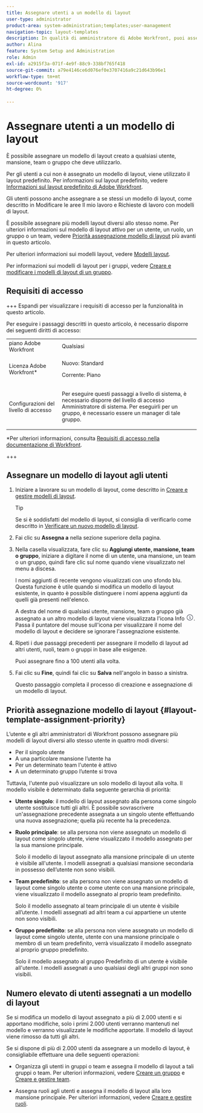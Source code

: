 ```yaml
---
title: Assegnare utenti a un modello di layout
user-type: administrator
product-area: system-administration;templates;user-management
navigation-topic: layout-templates
description: In qualità di amministratore di Adobe Workfront, puoi assegnare un modello di layout creato a qualsiasi utente, mansione, team o gruppo che deve utilizzarlo.
author: Alina
feature: System Setup and Administration
role: Admin
exl-id: a2915f3a-071f-4e9f-88c9-338bf765f418
source-git-commit: a79e4146ce6d076ef0e3707416a9c21d643b96e1
workflow-type: tm+mt
source-wordcount: '917'
ht-degree: 0%

---
```


# Assegnare utenti a un modello di layout

È possibile assegnare un modello di layout creato a qualsiasi utente, mansione, team o gruppo che deve utilizzarlo.

Per gli utenti a cui non è assegnato un modello di layout, viene utilizzato il layout predefinito. Per informazioni sul layout predefinito, vedere [Informazioni sul layout predefinito di Adobe Workfront](../../../administration-and-setup/customize-workfront/use-layout-templates/about-the-default-wf-layout.md).

Gli utenti possono anche assegnare a se stessi un modello di layout, come descritto in Modificare le aree Il mio lavoro e Richieste di lavoro con modelli di layout.

È possibile assegnare più modelli layout diversi allo stesso nome. Per ulteriori informazioni sul modello di layout attivo per un utente, un ruolo, un gruppo o un team, vedere [Priorità assegnazione modello di layout](#layout-template-assignment-priority) più avanti in questo articolo.

Per ulteriori informazioni sui modelli layout, vedere [Modelli layout](../../../administration-and-setup/customize-workfront/use-layout-templates/use-layout-templates-customize-ui.md).

Per informazioni sui modelli di layout per i gruppi, vedere [Creare e modificare i modelli di layout di un gruppo](../../../administration-and-setup/manage-groups/work-with-group-objects/create-and-modify-a-groups-layout-templates.md).

## Requisiti di accesso

+++ Espandi per visualizzare i requisiti di accesso per la funzionalità in questo articolo.

Per eseguire i passaggi descritti in questo articolo, è necessario disporre dei seguenti diritti di accesso:

<table style="table-layout:auto"> 
 <col> 
 <col> 
 <tbody> 
  <tr> 
   <td role="rowheader">piano Adobe Workfront</td> 
   <td>Qualsiasi</td> 
  </tr> 
  <tr> 
   <td role="rowheader">Licenza Adobe Workfront*</td> 
   <td><p>Nuovo: Standard</p>
  <p> Corrente: Piano</p>
   </td> 
  </tr> 
  <tr> 
   <td role="rowheader">Configurazioni del livello di accesso</td> 
   <td> <p>Per eseguire questi passaggi a livello di sistema, è necessario disporre del livello di accesso Amministratore di sistema.
Per eseguirli per un gruppo, è necessario essere un manager di tale gruppo.</p> </td> 
  </tr> 
 </tbody> 
</table>

*Per ulteriori informazioni, consulta [Requisiti di accesso nella documentazione di Workfront](/help/quicksilver/administration-and-setup/add-users/access-levels-and-object-permissions/access-level-requirements-in-documentation.md).

+++

## Assegnare un modello di layout agli utenti

1. Iniziare a lavorare su un modello di layout, come descritto in [Creare e gestire modelli di layout](../../../administration-and-setup/customize-workfront/use-layout-templates/create-and-manage-layout-templates.md).

   >[!TIP]
   >
   >Se si è soddisfatti del modello di layout, si consiglia di verificarlo come descritto in [Verificare un nuovo modello di layout](../../../administration-and-setup/customize-workfront/use-layout-templates/test-a-layout-template.md).

1. Fai clic su **Assegna a** nella sezione superiore della pagina.
1. Nella casella visualizzata, fare clic su **Aggiungi utente, mansione, team o gruppo**, iniziare a digitare il nome di un utente, una mansione, un team o un gruppo, quindi fare clic sul nome quando viene visualizzato nel menu a discesa.

   I nomi aggiunti di recente vengono visualizzati con uno sfondo blu. Questa funzione è utile quando si modifica un modello di layout esistente, in quanto è possibile distinguere i nomi appena aggiunti da quelli già presenti nell&#39;elenco.

   A destra del nome di qualsiasi utente, mansione, team o gruppo già assegnato a un altro modello di layout viene visualizzata l&#39;icona Info ![](assets/info-icon.png). Passa il puntatore del mouse sull&#39;icona per visualizzare il nome del modello di layout e decidere se ignorare l&#39;assegnazione esistente.

1. Ripeti i due passaggi precedenti per assegnare il modello di layout ad altri utenti, ruoli, team o gruppi in base alle esigenze.

   Puoi assegnare fino a 100 utenti alla volta.

1. Fai clic su **Fine**, quindi fai clic su **Salva** nell&#39;angolo in basso a sinistra.

   Questo passaggio completa il processo di creazione e assegnazione di un modello di layout.

## Priorità assegnazione modello di layout {#layout-template-assignment-priority}

L’utente e gli altri amministratori di Workfront possono assegnare più modelli di layout diversi allo stesso utente in quattro modi diversi:

* Per il singolo utente
* A una particolare mansione l’utente ha
* Per un determinato team l&#39;utente è attivo
* A un determinato gruppo l’utente si trova

Tuttavia, l&#39;utente può visualizzare un solo modello di layout alla volta. Il modello visibile è determinato dalla seguente gerarchia di priorità:

* **Utente singolo**: il modello di layout assegnato alla persona come singolo utente sostituisce tutti gli altri. È possibile sovrascrivere un&#39;assegnazione precedente assegnata a un singolo utente effettuando una nuova assegnazione; quella più recente ha la precedenza.
* **Ruolo principale**: se alla persona non viene assegnato un modello di layout come singolo utente, viene visualizzato il modello assegnato per la sua mansione principale.

  Solo il modello di layout assegnato alla mansione principale di un utente è visibile all&#39;utente. I modelli assegnati a qualsiasi mansione secondaria in possesso dell’utente non sono visibili.

* **Team predefinito**: se alla persona non viene assegnato un modello di layout come singolo utente o come utente con una mansione principale, viene visualizzato il modello assegnato al proprio team predefinito.

  Solo il modello assegnato al team principale di un utente è visibile all’utente. I modelli assegnati ad altri team a cui appartiene un utente non sono visibili.

* **Gruppo predefinito**: se alla persona non viene assegnato un modello di layout come singolo utente, utente con una mansione principale o membro di un team predefinito, verrà visualizzato il modello assegnato al proprio gruppo predefinito.

  Solo il modello assegnato al gruppo Predefinito di un utente è visibile all&#39;utente. I modelli assegnati a uno qualsiasi degli altri gruppi non sono visibili.

## Numero elevato di utenti assegnati a un modello di layout

Se si modifica un modello di layout assegnato a più di 2.000 utenti e si apportano modifiche, solo i primi 2.000 utenti verranno mantenuti nel modello e verranno visualizzate le modifiche apportate. Il modello di layout viene rimosso da tutti gli altri.

Se si dispone di più di 2.000 utenti da assegnare a un modello di layout, è consigliabile effettuare una delle seguenti operazioni:

* Organizza gli utenti in gruppi o team e assegna il modello di layout a tali gruppi o team. Per ulteriori informazioni, vedere [Creare un gruppo](../../../administration-and-setup/manage-groups/create-and-manage-groups/create-a-group.md) e [Creare e gestire team](../../../people-teams-and-groups/create-and-manage-teams/create-and-mange-teams.md).

* Assegna ruoli agli utenti e assegna il modello di layout alla loro mansione principale. Per ulteriori informazioni, vedere [Creare e gestire ruoli](../../../administration-and-setup/set-up-workfront/organizational-setup/create-manage-job-roles.md).
